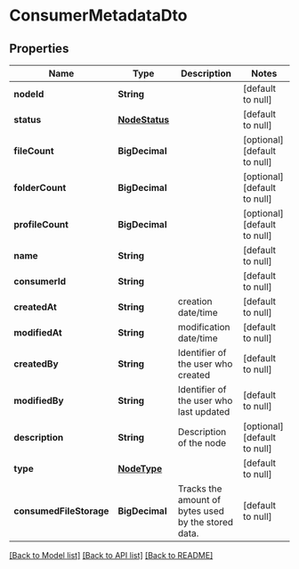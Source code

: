 # ConsumerMetadataDto

## Properties

| Name                    | Type                            | Description                                         | Notes                        |
| ----------------------- | ------------------------------- | --------------------------------------------------- | ---------------------------- |
| **nodeId**              | **String**                      |                                                     | [default to null]            |
| **status**              | [**NodeStatus**](NodeStatus.md) |                                                     | [default to null]            |
| **fileCount**           | **BigDecimal**                  |                                                     | [optional] [default to null] |
| **folderCount**         | **BigDecimal**                  |                                                     | [optional] [default to null] |
| **profileCount**        | **BigDecimal**                  |                                                     | [optional] [default to null] |
| **name**                | **String**                      |                                                     | [default to null]            |
| **consumerId**          | **String**                      |                                                     | [default to null]            |
| **createdAt**           | **String**                      | creation date/time                                  | [default to null]            |
| **modifiedAt**          | **String**                      | modification date/time                              | [default to null]            |
| **createdBy**           | **String**                      | Identifier of the user who created                  | [default to null]            |
| **modifiedBy**          | **String**                      | Identifier of the user who last updated             | [default to null]            |
| **description**         | **String**                      | Description of the node                             | [optional] [default to null] |
| **type**                | [**NodeType**](NodeType.md)     |                                                     | [default to null]            |
| **consumedFileStorage** | **BigDecimal**                  | Tracks the amount of bytes used by the stored data. | [default to null]            |

[[Back to Model list]](../README.md#documentation-for-models) [[Back to API list]](../README.md#documentation-for-api-endpoints) [[Back to README]](../README.md)
